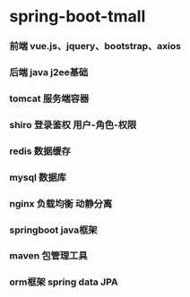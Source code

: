 # spring-boot-tmall
### 前端 vue.js、jquery、bootstrap、axios
### 后端 java j2ee基础
### tomcat 服务端容器
### shiro 登录鉴权 用户-角色-权限
### redis 数据缓存
### mysql 数据库
### nginx 负载均衡 动静分离
### springboot java框架
### maven 包管理工具
### orm框架 spring data JPA


